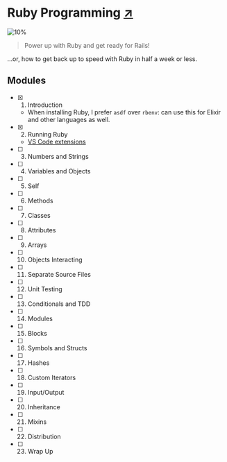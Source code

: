 # Ruby Programming [↗][course]

![10%](https://progress-bar.dev/10)

> Power up with Ruby and get ready for Rails!

…or, how to get back up to speed with Ruby in half a week or less.

## Modules

- [x] 1. Introduction
  - When installing Ruby, I prefer `asdf` over `rbenv`: can use this for Elixir and other languages as well.
- [x] 2. Running Ruby
  - [VS Code extensions](vs_code_extensions.md)
- [ ] 3. Numbers and Strings
- [ ] 4. Variables and Objects
- [ ] 5. Self
- [ ] 6. Methods
- [ ] 7. Classes
- [ ] 8. Attributes
- [ ] 9. Arrays
- [ ] 10. Objects Interacting
- [ ] 11. Separate Source Files
- [ ] 12. Unit Testing
- [ ] 13. Conditionals and TDD
- [ ] 14. Modules
- [ ] 15. Blocks
- [ ] 16. Symbols and Structs
- [ ] 17. Hashes
- [ ] 18. Custom Iterators
- [ ] 19. Input/Output
- [ ] 20. Inheritance
- [ ] 21. Mixins
- [ ] 22. Distribution
- [ ] 23. Wrap Up

[course]: https://pragmaticstudio.com/courses/ruby
